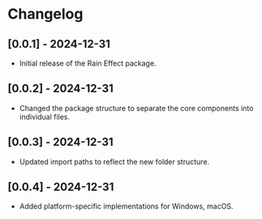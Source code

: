 # Changelog

## [0.0.1] - 2024-12-31
- Initial release of the Rain Effect package.

## [0.0.2] - 2024-12-31
- Changed the package structure to separate the core components into individual files.
  
## [0.0.3] - 2024-12-31
- Updated import paths to reflect the new folder structure.

## [0.0.4] - 2024-12-31
- Added platform-specific implementations for Windows, macOS.